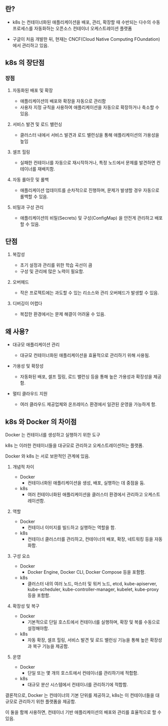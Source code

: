 
## 란?

* k8s 는 컨테이너화된 애플리케이션을 배포, 관리, 확장할 때 수반되는 다수의 수동 프로세스를 자동화하는 오픈소스 컨테이너 오케스트레이션 플랫폼

* 구글이 처음 개발한 뒤, 현재는 CNCF(Cloud Native Computing FOundation) 에서 관리하고 있음.



## k8s 의 장단점

### 장점

1. 자동화된 배포 및 확장
	* 애플리케이션의 배포와 확장을 자동으로 관리함
	* 사용자 지정 규칙을 사용하여 애플리케이션을 자동으로 확장하거나 축소할 수 있음.

2. 서비스 발견 및 로드 밸런싱
	* 클러스터 내에서 서비스 발견과 로드 밸런싱을 통해 애플리케이션의 가용성을 높임

3. 셀프 힐링
	* 실패한 컨테이너를 자동으로 재시작하거나, 특정 노드에서 문제를 발견하면 컨테이너를 재배치함.

4. 자동 롤아웃 및 롤백
	* 애플리케이션 업데이트를 순차적으로 진행하며, 문제가 발생할 경우 자동으로 롤백할 수 있음.

5. 비밀과 구성 관리
	* 애플리케이션의 비밀(Secrets) 및 구성(ConfigMap) 을 안전게 관리하고 배포할 수 있음.

## 단점

1. 복잡성
	* 초기 설정과 관리를 위한 학습 곡선이 큼
	* 구성 및 관리에 많은 노력이 필요함.

2. 오버헤드
	* 작은 프로젝트에는 과도할 수 있는 리소스와 관리 오버헤드가 발생할 수 있음.

3. 디버깅이 어렵다
	* 복잡한 환경에서는 문제 해결이 어려울 수 있음.


## 왜 사용?

* 대규모 애플리케이션 관리
	* 대규모 컨테이너화된 애플리케이션을 효율적으로 관리하기 위해 사용됨.

* 가용성 및 확장성
	* 자동화된 배포, 셀프 힐링, 로드 밸런싱 등을 통해 높은 가용성과 확장성을 제공함.

* 멀티 클라우드 지원
	* 여러 클라우드 제공업체와 온프레미스 환경에서 일관된 운영을 가능하게 함.

## k8s 와 Docker 의 차이점

Docker 는 컨테이너를 생성하고 실행하기 위한 도구

k8s 는 이러한 컨테이너들을 대규모로 관리하고 오케스트레이션하는 플랫폼.

Docker 와 k8s 는 서로 보완적인 관계에 있음.

1. 개념적 차이
	* Docker
		* 컨테이너화된 애플리케이션을 생성, 배포, 실행하는 데 중점을 둠.
	* k8s
		* 여러 컨테이너화된 애플리케이션을 클러스터 환경에서 관리하고 오케스트레이션함.

2. 역할
	* Docker
		* 컨테이너 이미지를 빌드하고 실행하는 역할을 함.
	* k8s
		* 컨테이너 클러스터를 관리하고, 컨테이너의 배포, 확장, 네트워킹 등을 자동화함.

3. 구성 요소
	* Docker
		* Docker Engine, Docker CLI, Docker Compose 등을 포함함.
	* k8s
		* 클러스터 내의 여러 노드, 마스터 및 워커 노드, etcd, kube-apiserver, kube-scheduler, kube-controller-manager, kubelet, kube-proxy 등을 포함함.

4. 확장성 및 복구
	* Docker
		* 기본적으로 단일 호스트에서 컨테이너를 실행하며, 확장 및 복를 수동으로 설정해야함.
	* k8s 
		* 자동 확장, 셀프 힐링, 서비스 발견 및 로드 밸런싱 기능을 통해 높은 확장성과 복구 기능을 제공함.

5. 운영
	* Docker
		* 단일 또는 몇 개의 호스트에서 컨테이너를 관리하기에 적합함.
	* k8s
		* 대규모 분산 시스템에서 컨테이너를 관리하기에 적합함.

결론적으로, Docker 는 컨테이너의 기본 단위를 제공하고, k8s는 이 컨테이너들을 대규모로 관리하기 위한 플랫폼을 제공함.


이 둘을 함께 사용하면, 컨테이너 기반 애플리케이션의 배포와 관리를 효율적으로 할 수 있음.

